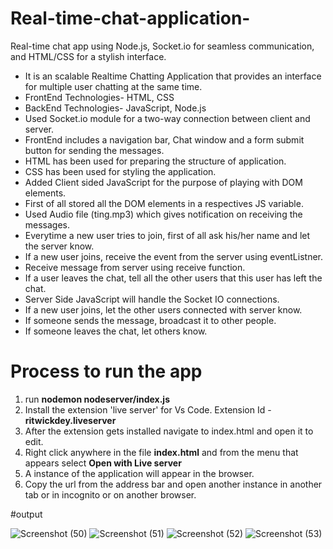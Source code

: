 # Real-time-chat-application-
Real-time chat app using Node.js, Socket.io for seamless communication, and HTML/CSS for a stylish interface.
<ul>
<li>It is an scalable Realtime Chatting Application that provides an interface for multiple user chatting at the same time.</li>
<li>FrontEnd Technologies- HTML, CSS</li>
<li>BackEnd Technologies- JavaScript, Node.js</li>
<li>Used Socket.io module for a two-way connection between client and server.</li>
<li>FrontEnd includes a navigation bar, Chat window and a form submit button for sending the messages.</li>
<li>HTML has been used for preparing the structure of application.</li>
<li>CSS has been used for styling the application.</li>
<li>Added Client sided JavaScript for the purpose of playing with DOM elements.</li>
<li>First of all stored all the DOM elements in a respectives JS variable.</li>
<li>Used Audio file (ting.mp3) which gives notification on receiving the messages.</li>
<li>Everytime a new user tries to join, first of all ask his/her name and let the server know.</li>
<li>If a new user joins, receive the event from the server using eventListner.</li>
<li>Receive message from server using receive function.</li>
<li>If a user leaves the chat, tell all the other users that this user has left the chat.</li>
<li>Server Side JavaScript will handle the Socket IO connections.</li>
<li>If a new user joins, let the other users connected with server know.</li>
<li>If someone sends the message, broadcast it to other people.</li>
<li>If someone leaves the chat, let others know.</li>
</ul>

# Process to run the app
<ol>
  <li> run <b>nodemon nodeserver/index.js</b>
  <li> Install the extension 'live server' for Vs Code. Extension Id - <b>ritwickdey.liveserver </b>
  <li> After the extension gets installed navigate to index.html and open it to edit.
  <li> Right click anywhere in the file <b>index.html</b> and from the menu that appears select <b> Open with Live server </b>
  <li> A instance of the application will appear in the browser. 
  <li> Copy the url from the address bar and open another instance in another tab or in incognito or on another browser.
</ol>

#output


![Screenshot (50)](https://github.com/Karuncode/Real-time-chat-application-/assets/118793683/528e56e0-2f32-4036-be6b-2c8cf8d09502)
![Screenshot (51)](https://github.com/Karuncode/Real-time-chat-application-/assets/118793683/d76a620b-2621-4fec-ac41-84e0b72df2ff)
![Screenshot (52)](https://github.com/Karuncode/Real-time-chat-application-/assets/118793683/c19e89d1-07a8-4833-9c33-f0119f2beef4)
![Screenshot (53)](https://github.com/Karuncode/Real-time-chat-application-/assets/118793683/9fa37f8b-8e5f-4768-a7a6-d6d7ee674d09)


